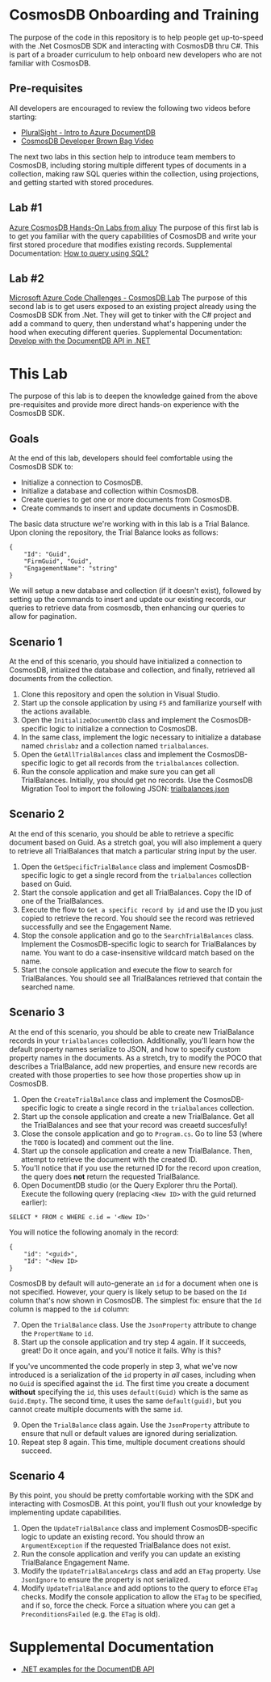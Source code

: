 # CosmosDB Onboarding and Training
The purpose of the code in this repository is to help people get up-to-speed with the .Net
CosmosDB SDK and interacting with CosmosDB thru C#. This is part of a broader curriculum 
to help onboard new developers who are not familiar with CosmosDB. 

## Pre-requisites
All developers are encouraged to review the following two videos before starting: 
 - [PluralSight - Intro to Azure DocumentDB](http://tinyurl.com/y76m84t3)
 - [CosmosDB Developer Brown Bag Video](http://tinyurl.com/ybkqjtqc)

The next two labs in this section help to introduce team members to CosmosDB, including storing multiple different types of documents in a collection,
making raw SQL queries within the collection, using projections, and getting started with stored procedures.

## Lab #1
[Azure CosmosDB Hands-On Labs from aliuy](https://github.com/aliuy/azure-cosmosdb-labs/tree/master/DataCamp)
The purpose of this first lab is to get you familiar with the query capabilities of CosmosDB and write your first stored procedure that modifies existing records.
Supplemental Documentation: [How to query using SQL?](https://docs.microsoft.com/en-us/azure/cosmos-db/tutorial-query-documentdb)

## Lab #2
[Microsoft Azure Code Challenges - CosmosDB Lab](https://github.com/Microsoft/code-challenges/tree/master/Labs/Azure%20Cosmos%20DB)
The purpose of this second lab is to get users exposed to an existing project already using the CosmosDB SDK from .Net. They will get to tinker with the C# project and add a command to query, then understand what's happening under the hood when executing different queries. 
Supplemental Documentation: [Develop with the DocumentDB API in .NET](https://docs.microsoft.com/en-us/azure/cosmos-db/tutorial-develop-documentdb-dotnet)

# This Lab
The purpose of this lab is to deepen the knowledge gained from the above pre-requisites and provide more direct hands-on experience with the CosmosDB SDK. 

## Goals
At the end of this lab, developers should feel comfortable using the CosmosDB SDK to:

 - Initialize a connection to CosmosDB. 
 - Initialize a database and collection within CosmosDB.
 - Create queries to get one or more documents from CosmosDB. 
 - Create commands to insert and update documents in CosmosDB.

The basic data structure we're working with in this lab is a Trial Balance. Upon cloning the repository, the Trial Balance looks as follows:

```
{
    "Id": "Guid",
    "FirmGuid", "Guid",
    "EngagementName": "string"
}
```

We will setup a new database and collection (if it doesn't exist), followed by setting up the commands to insert and update our existing records, our queries to retrieve data from cosmosdb, then enhancing our queries to allow for pagination. 

## Scenario 1
At the end of this scenario, you should have initialized a connection to CosmosDB, intialized the database and collection, and finally, retrieved all documents from the collection.

 1. Clone this repository and open the solution in Visual Studio.
 2. Start up the console application by using `F5` and familiarize yourself with the actions available. 
 3. Open the `InitializeDocumentDb` class and implement the CosmosDB-specific logic to initialize a connection to CosmosDB. 
 4. In the same class, implement the logic necessary to initialize a database named `chrislabz` and a collection named `trialbalances`.
 5. Open the `GetAllTrialBalances` class and implement the CosmosDB-specific logic to get all records from the `trialbalances` collection.
 6. Run the console application and make sure you can get all TrialBalances. Initially, you should get no records. Use the CosmosDB Migration Tool to import the following JSON: [trialbalances.json](FunWithCosmosDB/Model/trialbalances.json)

## Scenario 2
At the end of this scenario, you should be able to retrieve a specific document based on Guid. As a stretch goal, you will also implement a query to retrieve all TrialBalances that match a particular string input by the user. 

 1. Open the `GetSpecificTrialBalance` class and implement CosmosDB-specific logic to get a single record from the `trialbalances` collection based on Guid. 
 2. Start the console application and get all TrialBalances. Copy the ID of one of the TrialBalances. 
 3. Execute the flow to `Get a specific record by id` and use the ID you just copied to retrieve the record. You should see the record was retrieved successfully and see the Engagement Name. 
 4. Stop the console application and go to the `SearchTrialBalances` class. Implement the CosmosDB-specific logic to search for TrialBalances by name. You want to do a case-insensitive wildcard match based on the name. 
 5. Start the console application and execute the flow to search for TrialBalances. You should see all TrialBalances retrieved that contain the searched name. 

## Scenario 3
At the end of this scenario, you should be able to create new TrialBalance records in your `trialbalances` collection. Additionally, you'll learn how the default property names serialize to JSON, and how to specify custom property names in the documents. As a stretch, try to modify the POCO that describes a TrialBalance, add new properties, and ensure new records are created with those properties to see how those properties show up in CosmosDB. 

 1. Open the `CreateTrialBalance` class and implement the CosmosDB-specific logic to create a single record in the `trialbalances` collection.
 2. Start up the console application and create a new TrialBalance. Get all the TrialBalances and see that your record was creaetd succesfully!
 3. Close the console application and go to `Program.cs`. Go to line 53 (where the `TODO` is located) and comment out the line.
 4. Start up the console application and create a new TrialBalance. Then, attempt to retrieve the document with the created ID. 
 5. You'll notice that if you use the returned ID for the record upon creation, the query does **not** return the requested TrialBalance. 
 6. Open DocumentDB studio (or the Query Explorer thru the Portal). Execute the following query (replacing `<New ID>` with the guid returned earlier):

```
SELECT * FROM c WHERE c.id = '<New ID>'
```

You will notice the following anomaly in the record:

```
{
    "id": "<guid>",
    "Id": "<New ID>
}
```

CosmosDB by default will auto-generate an `id` for a document when one is not specified. However, your query is likely setup to be based on the `Id` column that's now shown in CosmosDB. The simplest fix: ensure that the `Id` column is mapped to the `id` column:

 7. Open the `TrialBalance` class. Use the `JsonProperty` attribute to change the `PropertName` to `id`. 
 8. Start up the console application and try step 4 again. If it succeeds, great! Do it once again, and you'll notice it fails. Why is this? 

If you've uncommented the code properly in step 3, what we've now introduced is a serialization of the `id` property in *all* cases, including when no `Guid` is specified against the `id`. The first time you create a document **without** specifying the `id`, this uses `default(Guid)` which is the same as `Guid.Empty`. The second time, it uses the same `default(guid)`, but you cannot create multiple documents with the same `id`. 

 9. Open the `TrialBalance` class again. Use the `JsonProperty` attribute to ensure that null or default values are ignored during serialization. 
 10. Repeat step 8 again. This time, multiple document creations should succeed. 

## Scenario 4
By this point, you should be pretty comfortable working with the SDK and interacting with CosmosDB. At this point, you'll flush out your knowledge by implementing update
capabilities. 

 1. Open the `UpdateTrialBalance` class and implement CosmosDB-specific logic to update an existing record. You should throw an `ArgumentException` if the requested TrialBalance does not exist. 
 2. Run the console application and verify you can update an existing TrialBalance Engagement Name. 
 3. Modify the `UpdateTrialBalanceArgs` class and add an `ETag` property. Use `JsonIgnore` to ensure the property is not serialized. 
 4. Modify `UpdateTrialBalance` and add options to the query to eforce `ETag` checks. Modify the console application to allow the `ETag` to be specified, and if so, force the check. Force a situation where you can get a `PreconditionsFailed` (e.g. the `ETag` is old). 

# Supplemental Documentation
 - [.NET examples for the DocumentDB API](https://docs.microsoft.com/en-us/azure/cosmos-db/documentdb-dotnet-samples)